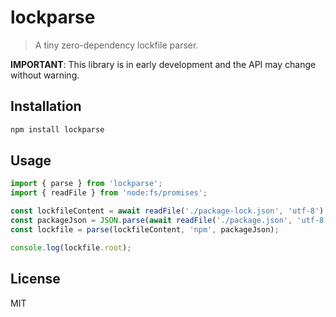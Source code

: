 # lockparse

> A tiny zero-dependency lockfile parser.

**IMPORTANT**: This library is in early development and the API may change without warning.

## Installation

```bash
npm install lockparse
```

## Usage

```ts
import { parse } from 'lockparse';
import { readFile } from 'node:fs/promises';

const lockfileContent = await readFile('./package-lock.json', 'utf-8');
const packageJson = JSON.parse(await readFile('./package.json', 'utf-8'));
const lockfile = parse(lockfileContent, 'npm', packageJson);

console.log(lockfile.root);
```

## License

MIT
